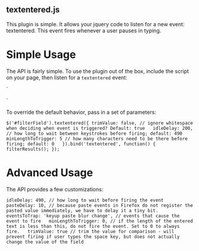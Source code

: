 textentered.js
--------------

This plugin is simple. It allows your jquery code to listen for a new event: textentered. This event fires whenever a user pauses in typing.

Simple Usage
============

The API is fairly simple. To use the plugin out of the box, include the script on your page, then listen for a `textentered` event:

`<script type="text/javascript" src="jquery.textentered.js"></script>  
<script type="text/javascript">  
    $('#filterField').bind('textentered', function() { ...//do stuff });  
</script>`  

To override the default behavior, pass in a set of parameters:

`$('#filterField').textentered({
   trimValue: false, // ignore whitespace when deciding when event is triggered? Default: true  
   idleDelay: 200, // how long to wait between keystrokes before firing; default: 490  
   minLengthToTrigger: 5 // how many characters need to be there before firing; default: 0  
}).bind('textentered', function() { filterResults(); });`  

Advanced Usage
==============

The API provides a few customizations:

`idleDelay: 490, // how long to wait before firing the event  
pasteDelay: 10, // because paste events in Firefox do not register the pasted value immediately, we have to delay it a tiny bit.  
eventsToTrap: 'keyup paste blur change', // events that cause the event to fire  
minLengthToTrigger: 0, // if the length of the entered text is less than this, do not fire the event. Set to 0 to always fire.  
trimValue: true // trim the value for comparison - will prevent firing if user types the space key, but does not actually change the value of the field`

